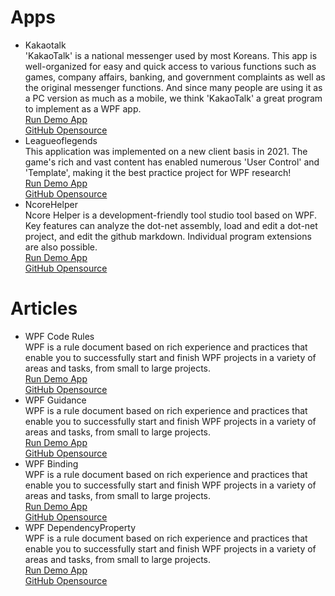 <h1>Apps</h1>
<ul>
  <li>
    <div class="dash-app-name">Kakaotalk</div>
    <div class="dash-app-info">'KakaoTalk' is a national messenger used by most Koreans. This app is well-organized for easy and quick access to various functions such as games, company affairs, banking, and government complaints as well as the original messenger functions. And since many people are using it as a PC version as much as a mobile, we think 'KakaoTalk' a great program to implement as a WPF app.</div>
    <a href="https://github.com">Run Demo App</a></br>
    <a href="https://github.com">GitHub Opensource</a>
  </li>
  <li>
    <div class="dash-app-name">Leagueoflegends</div>
    <div class="dash-app-info">This application was implemented on a new client basis in 2021. The game's rich and vast content has enabled numerous 'User Control' and 'Template', making it the best practice project for WPF research!</div>
    <a href="https://github.com">Run Demo App</a></br>
    <a href="https://github.com">GitHub Opensource</a>
  </li>
  <li>
    <div class="dash-app-name">NcoreHelper</div>
    <div class="dash-app-info">Ncore Helper is a development-friendly tool studio tool based on WPF. Key features can analyze the dot-net assembly, load and edit a dot-net project, and edit the github markdown. Individual program extensions are also possible.</div>
    <a href="https://github.com">Run Demo App</a></br>
    <a href="https://github.com">GitHub Opensource</a>
  </li>
</ul>
<h1>Articles</h1>
<ul>
  <li>
    <div class="dash-app-name">WPF Code Rules</div>
    <div class="dash-app-info">WPF is a rule document based on rich experience and practices that enable you to successfully start and finish WPF projects in a variety of areas and tasks, from small to large projects.</div>
    <a href="https://github.com">Run Demo App</a></br>
    <a href="https://github.com">GitHub Opensource</a>
  </li>
  <li>
    <div class="dash-app-name">WPF Guidance</div>
    <div class="dash-app-info">WPF is a rule document based on rich experience and practices that enable you to successfully start and finish WPF projects in a variety of areas and tasks, from small to large projects.</div>
    <a href="https://github.com">Run Demo App</a></br>
    <a href="https://github.com">GitHub Opensource</a>
  </li>  
  <li>
    <div class="dash-app-name">WPF Binding</div>
    <div class="dash-app-info">WPF is a rule document based on rich experience and practices that enable you to successfully start and finish WPF projects in a variety of areas and tasks, from small to large projects.</div>
    <a href="https://github.com">Run Demo App</a></br>
    <a href="https://github.com">GitHub Opensource</a>
  </li>
  <li>
    <div class="dash-app-name">WPF DependencyProperty</div>
    <div class="dash-app-info">WPF is a rule document based on rich experience and practices that enable you to successfully start and finish WPF projects in a variety of areas and tasks, from small to large projects.</div>
    <a href="https://github.com">Run Demo App</a></br>
    <a href="https://github.com">GitHub Opensource</a>
  </li>
</ul>
